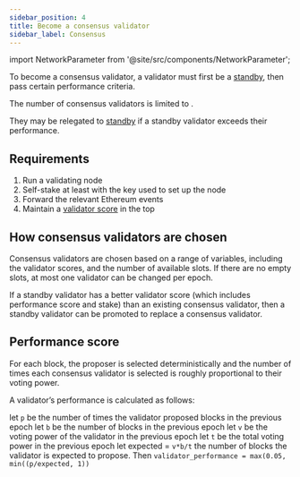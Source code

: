 ```yaml
---
sidebar_position: 4
title: Become a consensus validator
sidebar_label: Consensus
---
```

import NetworkParameter from '@site/src/components/NetworkParameter';

To become a consensus validator, a validator must first be a [standby](standby), then pass certain performance criteria.

The number of consensus validators is limited to <NetworkParameter frontMatter={frontMatter} param="network.validators.multisig.numberOfSigners" hideName={true} />.

They may be relegated to [standby](standby-nodes) if a standby validator exceeds their performance.

## Requirements
1. Run a validating node
2. Self-stake at least <NetworkParameter frontMatter={frontMatter} param="reward.staking.delegation.minimumValidatorStake" formatter="governanceToken" suffix="tokens" hideName={true} /> with the key used to set up the node
3. Forward the relevant Ethereum events
4. Maintain a [validator score](validator-score) in the top <NetworkParameter frontMatter={frontMatter} param="network.validators.multisig.numberOfSigners" hideName={true} />

## How consensus validators are chosen
Consensus validators are chosen based on a range of variables, including the validator scores, and the number of available slots. If there are no empty slots, at most one validator can be changed per epoch.

If a standby validator has a better validator score (which includes performance score and stake) than an existing consensus validator, then a standby validator can be promoted to replace a consensus validator.

## Performance score
For each block, the proposer is selected deterministically and the number of times each consensus validator is selected is roughly proportional to their voting power.

A validator’s performance is calculated as follows:

let `p` be the number of times the validator proposed blocks in the previous epoch 
let `b` be the number of blocks in the previous epoch 
let `v` be the voting power of the validator in the previous epoch 
let `t` be the total voting power in the previous epoch
let expected = `v*b/t` the number of blocks the validator is expected to propose. 
Then `validator_performance = max(0.05, min((p/expected, 1))`